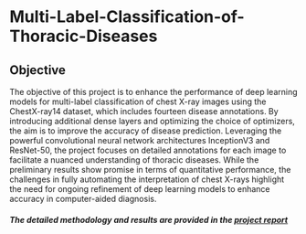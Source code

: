# Multi-Label-Classification-of-Thoracic-Diseases

<h2>Objective</h2>
<P>
The objective of this project is to enhance the performance of deep learning models for multi-label classification of chest X-ray images using the ChestX-ray14 dataset, which includes fourteen disease annotations. By introducing additional dense layers and optimizing the choice of optimizers, the aim is to improve the accuracy of disease prediction. Leveraging the powerful convolutional neural network architectures InceptionV3 and ResNet-50, the project focuses on detailed annotations for each image to facilitate a nuanced understanding of thoracic diseases. While the preliminary results show promise in terms of quantitative performance, the challenges in fully automating the interpretation of chest X-rays highlight the need for ongoing refinement of deep learning models to enhance accuracy in computer-aided diagnosis.
</P>
<H5>The detailed methodology and results are provided in the <a href = https://github.com/Karthik-0704/Multi-Label-Classification-of-Thoracic-Diseases/blob/main/DEEP%20LEARNING%20PROJECT%20REPORT.pdf> project report</a></H5>
